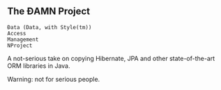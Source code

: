## The ĐAMN Project

```
Đata (Data, with Style(tm))
Access
Management 
NProject
```

A not-serious take on copying Hibernate, JPA and other state-of-the-art ORM libraries in Java.

Warning: not for serious people.
